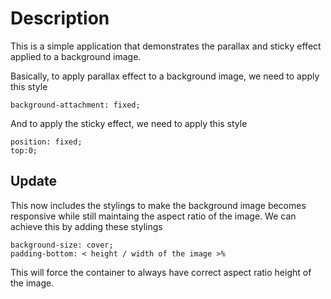# Description

This is a simple application that demonstrates the parallax and sticky effect applied to a background image.

Basically, to apply parallax effect to a background image, we need to apply this style
```
background-attachment: fixed;
```
And to apply the sticky effect, we need to apply this style
```
position: fixed;
top:0;
```
## Update

This now includes the stylings to make the background image becomes responsive while still maintaing the aspect ratio of the image. We can achieve this by adding these stylings
```
background-size: cover;
padding-bottom: < height / width of the image >%
```
This will force the container to always have correct aspect ratio height of the image.